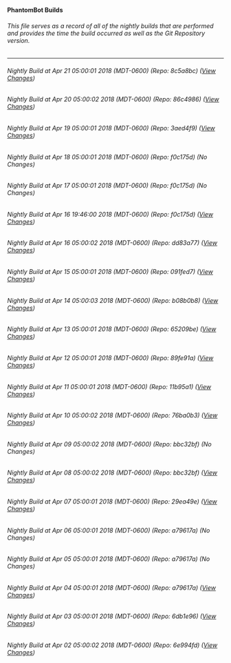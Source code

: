 **PhantomBot Builds**

###### This file serves as a record of all of the nightly builds that are performed and provides the time the build occurred as well as the Git Repository version.
-------------------------------------------------------------------------------------------------------------
###### Nightly Build at Apr 21 05:00:01 2018 (MDT-0600) (Repo: 8c5a8bc) ([View Changes](https://github.com/PhantomBot/PhantomBot/compare/86c4986...8c5a8bc))
###### Nightly Build at Apr 20 05:00:02 2018 (MDT-0600) (Repo: 86c4986) ([View Changes](https://github.com/PhantomBot/PhantomBot/compare/3aed4f9...86c4986))
###### Nightly Build at Apr 19 05:00:01 2018 (MDT-0600) (Repo: 3aed4f9) ([View Changes](https://github.com/PhantomBot/PhantomBot/compare/f0c175d...3aed4f9))
###### Nightly Build at Apr 18 05:00:01 2018 (MDT-0600) (Repo: f0c175d) (No Changes)
###### Nightly Build at Apr 17 05:00:01 2018 (MDT-0600) (Repo: f0c175d) (No Changes)
###### Nightly Build at Apr 16 19:46:00 2018 (MDT-0600) (Repo: f0c175d) ([View Changes](https://github.com/PhantomBot/PhantomBot/compare/dd83a77...f0c175d))
###### Nightly Build at Apr 16 05:00:02 2018 (MDT-0600) (Repo: dd83a77) ([View Changes](https://github.com/PhantomBot/PhantomBot/compare/091fed7...dd83a77))
###### Nightly Build at Apr 15 05:00:01 2018 (MDT-0600) (Repo: 091fed7) ([View Changes](https://github.com/PhantomBot/PhantomBot/compare/b08b0b8...091fed7))
###### Nightly Build at Apr 14 05:00:03 2018 (MDT-0600) (Repo: b08b0b8) ([View Changes](https://github.com/PhantomBot/PhantomBot/compare/65209be...b08b0b8))
###### Nightly Build at Apr 13 05:00:01 2018 (MDT-0600) (Repo: 65209be) ([View Changes](https://github.com/PhantomBot/PhantomBot/compare/89fe91a...65209be))
###### Nightly Build at Apr 12 05:00:01 2018 (MDT-0600) (Repo: 89fe91a) ([View Changes](https://github.com/PhantomBot/PhantomBot/compare/11b95a1...89fe91a))
###### Nightly Build at Apr 11 05:00:01 2018 (MDT-0600) (Repo: 11b95a1) ([View Changes](https://github.com/PhantomBot/PhantomBot/compare/76ba0b3...11b95a1))
###### Nightly Build at Apr 10 05:00:02 2018 (MDT-0600) (Repo: 76ba0b3) ([View Changes](https://github.com/PhantomBot/PhantomBot/compare/bbc32bf...76ba0b3))
###### Nightly Build at Apr 09 05:00:02 2018 (MDT-0600) (Repo: bbc32bf) (No Changes)
###### Nightly Build at Apr 08 05:00:02 2018 (MDT-0600) (Repo: bbc32bf) ([View Changes](https://github.com/PhantomBot/PhantomBot/compare/29ea49e...bbc32bf))
###### Nightly Build at Apr 07 05:00:01 2018 (MDT-0600) (Repo: 29ea49e) ([View Changes](https://github.com/PhantomBot/PhantomBot/compare/a79617a...29ea49e))
###### Nightly Build at Apr 06 05:00:01 2018 (MDT-0600) (Repo: a79617a) (No Changes)
###### Nightly Build at Apr 05 05:00:01 2018 (MDT-0600) (Repo: a79617a) (No Changes)
###### Nightly Build at Apr 04 05:00:01 2018 (MDT-0600) (Repo: a79617a) ([View Changes](https://github.com/PhantomBot/PhantomBot/compare/6db1e96...a79617a))
###### Nightly Build at Apr 03 05:00:01 2018 (MDT-0600) (Repo: 6db1e96) ([View Changes](https://github.com/PhantomBot/PhantomBot/compare/6e994fd...6db1e96))
###### Nightly Build at Apr 02 05:00:02 2018 (MDT-0600) (Repo: 6e994fd) ([View Changes](https://github.com/PhantomBot/PhantomBot/compare/18aec22...6e994fd))
